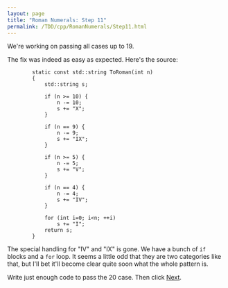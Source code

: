 ```yaml
---
layout: page
title: "Roman Numerals: Step 11"
permalink: /TDD/cpp/RomanNumerals/Step11.html
---
```


We're working on passing all cases up to 19. 

The fix was indeed as easy as expected.  Here's the source:
```
		static const std::string ToRoman(int n)
		{
			std::string s;

			if (n >= 10) {
				n -= 10;
				s += "X";
			}

			if (n == 9) {
				n -= 9;
				s += "IX";
			}

			if (n >= 5) {
				n -= 5;
				s += "V";
			}

			if (n == 4) {
				n -= 4;
				s += "IV";
			}

			for (int i=0; i<n; ++i)
				s += "I";
			return s;
		}
```

The special handling for "IV" and "IX" is gone. We have a bunch of ```if``` blocks and a ```for``` loop. 
It seems a little odd that they are two categories like that, but I'll bet it'll become clear quite soon what the whole pattern is.

Write just enough code to pass the 20 case. Then click [Next](Step12.html).
